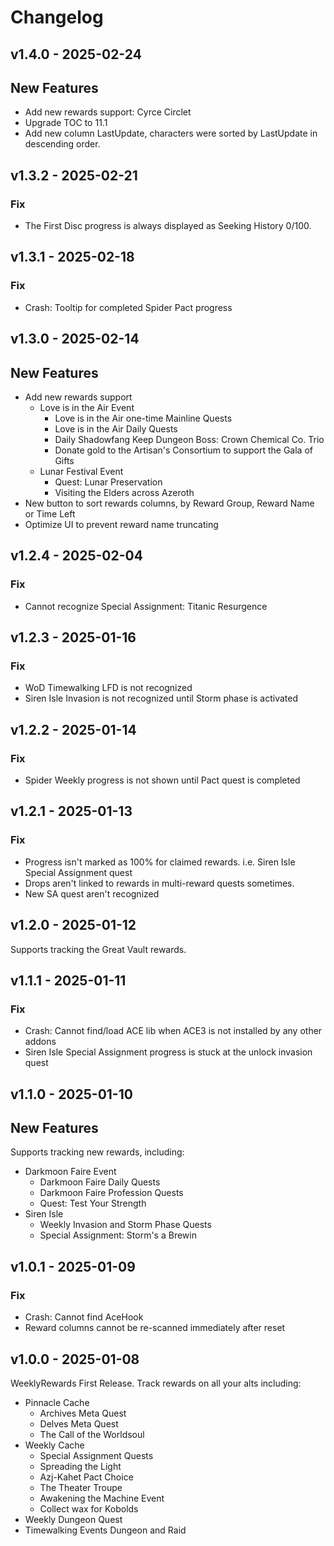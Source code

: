 # Changelog

## v1.4.0 - 2025-02-24

## New Features

- Add new rewards support: Cyrce Circlet
- Upgrade TOC to 11.1
- Add new column LastUpdate, characters were sorted by LastUpdate in descending order.

## v1.3.2 - 2025-02-21

### Fix

- The First Disc progress is always displayed as Seeking History 0/100.

## v1.3.1 - 2025-02-18

### Fix

- Crash: Tooltip for completed Spider Pact progress

## v1.3.0 - 2025-02-14

## New Features

- Add new rewards support
    - Love is in the Air Event
        - Love is in the Air one-time Mainline Quests
        - Love is in the Air Daily Quests
        - Daily Shadowfang Keep Dungeon Boss: Crown Chemical Co. Trio
        - Donate gold to the Artisan's Consortium to support the Gala of Gifts
    - Lunar Festival Event
        - Quest: Lunar Preservation
        - Visiting the Elders across Azeroth
- New button to sort rewards columns, by Reward Group, Reward Name or Time Left
- Optimize UI to prevent reward name truncating

## v1.2.4 - 2025-02-04

### Fix

- Cannot recognize Special Assignment: Titanic Resurgence

## v1.2.3 - 2025-01-16

### Fix

- WoD Timewalking LFD is not recognized
- Siren Isle Invasion is not recognized until Storm phase is activated

## v1.2.2 - 2025-01-14

### Fix

- Spider Weekly progress is not shown until Pact quest is completed

## v1.2.1 - 2025-01-13

### Fix

- Progress isn't marked as 100% for claimed rewards. i.e. Siren Isle Special Assignment quest
- Drops aren't  linked to rewards in multi-reward quests sometimes.
- New SA quest aren't recognized

## v1.2.0 - 2025-01-12

Supports tracking the Great Vault rewards.

## v1.1.1 - 2025-01-11

### Fix

- Crash: Cannot find/load ACE lib when ACE3 is not installed by any other addons
- Siren Isle Special Assignment progress is stuck at the unlock invasion quest

## v1.1.0 - 2025-01-10

## New Features

Supports tracking new rewards, including:

- Darkmoon Faire Event
    - Darkmoon Faire Daily Quests
    - Darkmoon Faire Profession Quests
    - Quest: Test Your Strength
- Siren Isle
    - Weekly Invasion and Storm Phase Quests
    - Special Assignment: Storm's a Brewin

## v1.0.1 - 2025-01-09

### Fix

- Crash: Cannot find AceHook
- Reward columns cannot be re-scanned immediately after reset

## v1.0.0 - 2025-01-08

WeeklyRewards First Release. Track rewards on all your alts including:

- Pinnacle Cache
    - Archives Meta Quest
    - Delves Meta Quest
    - The Call of the Worldsoul
- Weekly Cache
    - Special Assignment Quests
    - Spreading the Light
    - Azj-Kahet Pact Choice
    - The Theater Troupe
    - Awakening the Machine Event
    - Collect wax for Kobolds
- Weekly Dungeon Quest
- Timewalking Events Dungeon and Raid
